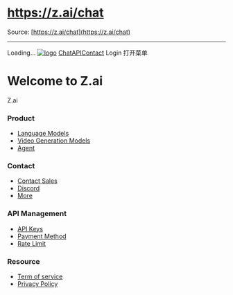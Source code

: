 # https://z.ai/chat

Source: [https://z.ai/chat](https://z.ai/chat)

---

Loading...
[![logo](https://z-cdn.chatglm.cn/z-ai/static/logo.svg)](https://z.ai/chat)
[Chat](https://z.ai/chat)[API](https://z.ai/model-api)[Contact](https://z.ai/contact)
Login
打开菜单
# Welcome to Z.ai
Z.ai
### Product
  * [Language Models](https://docs.z.ai/guides/llm/glm-4.6)
  * [Video Generation Models](https://docs.z.ai/guides/video/cogvideox-3)
  * [Agent](https://docs.z.ai/guides/agents/slide)


### Contact
  * [Contact Sales](https://z.ai/consultation?type=zaiweb)
  * [Discord](https://discord.com/invite/QR7SARHRxK)
  * [More](https://z.ai/contact)


### API Management
  * [API Keys](https://z.ai/manage-apikey/apikey-list)
  * [Payment Method](https://z.ai/manage-apikey/billing)
  * [Rate Limit](https://z.ai/manage-apikey/rate-limits)


### Resource
  * [Term of service](https://docs.z.ai/legal-agreement/terms-of-use)
  * [Privacy Policy](https://docs.z.ai/legal-agreement/privacy-policy)
